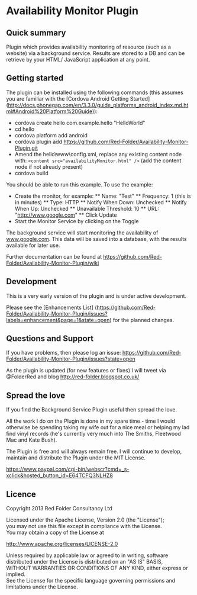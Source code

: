 # Availability Monitor Plugin

## Quick summary
Plugin which provides availability monitoring of resource (such as a website) via a background service.  Results are stored to a DB and can be retrieve by your HTML/ JavaScript application at any point.

## Getting started
The plugin can be installed using the following commands (this assumes you are familiar with the [Cordova Android Getting Started] (http://docs.phonegap.com/en/3.3.0/guide_platforms_android_index.md.html#Android%20Platform%20Guide)):

* cordova create hello com.example.hello "HelloWorld"
* cd hello
* cordova platform add android
* cordova plugin add https://github.com/Red-Folder/Availability-Monitor-Plugin.git
* Amend the hello\www\config.xml, replace any existing content node with: `<content src="availabilityMonitor.html" />` (add the content node if not already present)
* cordova build

You should be able to run this example.  To use the example:

* Create the monitor, for example:
** Name: "Test"
** Frequency: 1 (this is in minutes)
** Type: HTTP
** Notify When Down: Unchecked
** Notify When Up: Unchecked
** Unavailable Threshold: 10
** URL: "http://www.google.com"
** Click Update
* Start the Monitor Service by clicking on the Toggle

The background service will start monitoring the availability of www.google.com.  This data will be saved into a database, with the results available for later use.

Further documentation can be found at https://github.com/Red-Folder/Availability-Monitor-Plugin/wiki

## Development
This is a very early version of the plugin and is under active development.

Please see the [Enhancements List] (https://github.com/Red-Folder/Availability-Monitor-Plugin/issues?labels=enhancement&page=1&state=open) for the planned changes. 

## Questions and Support
If you have problems, then please log an issue: https://github.com/Red-Folder/Availability-Monitor-Plugin/issues?state=open

As the plugin is updated (for new features or fixes) I will tweet via @FolderRed and blog http://red-folder.blogspot.co.uk/

## Spread the love

If you find the Background Service Plugin useful then spread the love.

All the work I do on the Plugin is done in my spare time - time I would otherwise be spending taking my wife out for a nice meal or helping my lad find vinyl records (he's currently very much into The Smiths, Fleetwood Mac and Kate Bush).

The Plugin is free and will always remain free. I will continue to develop, maintain and distribute the Plugin under the MIT License.

https://www.paypal.com/cgi-bin/webscr?cmd=_s-xclick&hosted_button_id=E64TCFQ3NLHZ8

## Licence
Copyright 2013 Red Folder Consultancy Ltd
    
Licensed under the Apache License, Version 2.0 (the "License");   
you may not use this file except in compliance with the License.   
You may obtain a copy of the License at       
  
http://www.apache.org/licenses/LICENSE-2.0   
 
Unless required by applicable law or agreed to in writing, software   
distributed under the License is distributed on an "AS IS" BASIS,   
WITHOUT WARRANTIES OR CONDITIONS OF ANY KIND, either express or implied.   
See the License for the specific language governing permissions and   
limitations under the License.